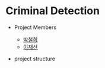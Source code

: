 # Criminal Detection

- Project Members
  - [박철희](https://github.com/PARKCHEOLHEE-lab)
  - [이재선](https://github.com/Sun1203)
 
- project structure

  
 
